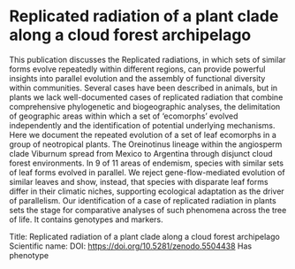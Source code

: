 # Replicated radiation of a plant clade along a cloud forest archipelago

This publication discusses the Replicated radiations, in which sets of similar forms evolve repeatedly within different regions, can provide powerful insights into parallel evolution and the assembly of functional diversity within communities. Several cases have been described in animals, but in plants we lack well-documented cases of replicated radiation that combine comprehensive phylogenetic and biogeographic analyses, the delimitation of geographic areas within which a set of ‘ecomorphs’ evolved independently and the identification of potential underlying mechanisms. Here we document the repeated evolution of a set of leaf ecomorphs in a group of neotropical plants. The Oreinotinus lineage within the angiosperm clade Viburnum spread from Mexico to Argentina through disjunct cloud forest environments. In 9 of 11 areas of endemism, species with similar sets of leaf forms evolved in parallel. We reject gene-flow-mediated evolution of similar leaves and show, instead, that species with disparate leaf forms differ in their climatic niches, supporting ecological adaptation as the driver of parallelism. Our identification of a case of replicated radiation in plants sets the stage for comparative analyses of such phenomena across the tree of life.
It contains  genotypes and  markers.

Title: Replicated radiation of a plant clade along a cloud forest archipelago
Scientific name: 
DOI: https://doi.org/10.5281/zenodo.5504438
Has phenotype 


